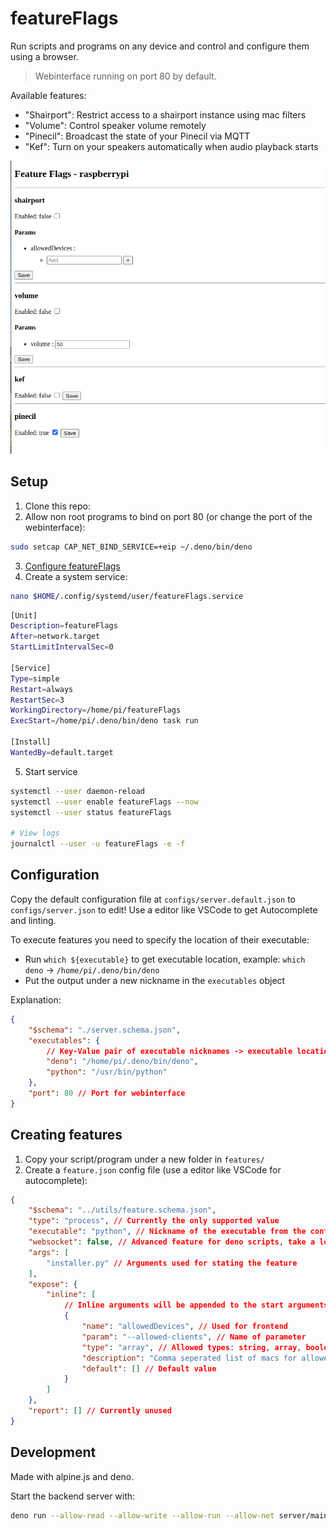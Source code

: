 # featureFlags

Run scripts and programs on any device and control and configure them using a browser.

> Webinterface running on port 80 by default.

Available features:

- "Shairport": Restrict access to a shairport instance using mac filters
- "Volume": Control speaker volume remotely
- "Pinecil": Broadcast the state of your Pinecil via MQTT
- "Kef": Turn on your speakers automatically when audio playback starts

![Screenshot of webinterface](docs/screenshot.png)

## Setup

1. Clone this repo:
2. Allow non root programs to bind on port 80 (or change the port of the webinterface):

```bash
sudo setcap CAP_NET_BIND_SERVICE=+eip ~/.deno/bin/deno
```

3. [Configure featureFlags](#configuration)
4. Create a system service:

```bash
nano $HOME/.config/systemd/user/featureFlags.service
```

```bash
[Unit]  
Description=featureFlags
After=network.target  
StartLimitIntervalSec=0  
  
[Service]  
Type=simple  
Restart=always  
RestartSec=3  
WorkingDirectory=/home/pi/featureFlags
ExecStart=/home/pi/.deno/bin/deno task run 
  
[Install]  
WantedBy=default.target
```

5. Start service

```bash
systemctl --user daemon-reload
systemctl --user enable featureFlags --now
systemctl --user status featureFlags

# View logs
journalctl --user -u featureFlags -e -f
```

## Configuration

Copy the default configuration file at `configs/server.default.json` to `configs/server.json` to edit!
Use a editor like VSCode to get Autocomplete and linting.

To execute features you need to specify the location of their executable:

- Run `which ${executable}` to get executable location, example: `which deno` -> `/home/pi/.deno/bin/deno`
- Put the output under a new nickname in the `executables` object

Explanation:

```json
{
    "$schema": "./server.schema.json",
    "executables": {
        // Key-Value pair of executable nicknames -> executable locations
        "deno": "/home/pi/.deno/bin/deno",
        "python": "/usr/bin/python"
    },
    "port": 80 // Port for webinterface
}
```

## Creating features

1. Copy your script/program under a new folder in `features/`
2. Create a `feature.json` config file (use a editor like VSCode for autocomplete):

```json
{
    "$schema": "../utils/feature.schema.json",
    "type": "process", // Currently the only supported value
    "executable": "python", // Nickname of the executable from the configuration 
    "websocket": false, // Advanced feature for deno scripts, take a look at shairport for an example
    "args": [
        "installer.py" // Arguments used for stating the feature
    ],
    "expose": {
        "inline": [
            // Inline arguments will be appended to the start arguments
            {
                "name": "allowedDevices", // Used for frontend
                "param": "--allowed-clients", // Name of parameter
                "type": "array", // Allowed types: string, array, boolean
                "description": "Comma seperated list of macs for allowed devices",
                "default": [] // Default value
            }
        ]
    },
    "report": [] // Currently unused
}

```

## Development

Made with alpine.js and deno.

Start the backend server with:

```bash
deno run --allow-read --allow-write --allow-run --allow-net server/main.ts
```
